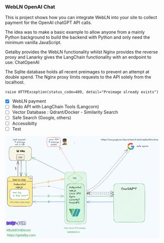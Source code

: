 ### WebLN OpenAI Chat

<p>This is project shows how you can integrate WebLN into your site to collect payment for the OpenAI chatGPT API calls.

The idea was to make a basic example to allow anyone from a mainly Python background to build the backend with Python and only need the minimum vanilla JavaScript.

Getalby provides the WebLN functionality whilst Nginx provides the reverse proxy and Lanarky gives the LangChain functionality with an endpoint to use: ChatOpenAI

The Sqlite database holds all recent preimages to prevent an attempt at double spend. The Nginx proxy limits requests to the API solely from the localhost.</p>

  `raise HTTPException(status_code=409, detail="Preimage already exists")`

* [X] WebLN payment
* [ ] Redo API with LangChain Tools (Langcorn)
* [ ] Vector Database : Qdrant/Docker - Similarity Search
* [ ] Safe Search (Google, others)
* [ ] Accessibilty
* [ ] Test

!['flow'](images/sats_chat.png)
